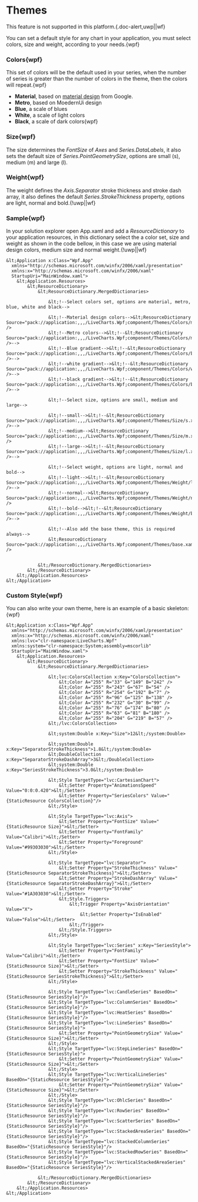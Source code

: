 # Themes

This feature is not supported in this platform.{.doc-alert,uwp||wf}

You can set a default style for any chart in your application, you must select colors, size and weight, according to your needs.{wpf}

### Colors{wpf}

This set of colors will be the default used in your series, when the number of series is greater than the number of colors in the theme, then the colors will repeat.{wpf}

+ **Material**, based on <a href="https://material.google.com/style/color.html">material design</a> from Google.
+ **Metro**, based on MoedernUi design
+ **Blue**, a scale of blues
+ **White**, a scale of light colors
+ **Black**, a scale of dark colors{wpf}

### Size{wpf}

The size determines the *FontSize* of *Axes* and *Series.DataLabels*, it also sets the default size of *Series.PointGeometrySize*, options are small (s), medium (m) and large (l).

### Weight{wpf}

The weight defines the *Axis.Separator* stroke thickness and stroke dash array, it also defines the default *Series.StrokeThickness* property, options are light, normal and bold.{!uwp||wf}

### Sample{wpf}

In your solution explorer open App.xaml and add a *ResourceDictionary* to your application resources, in this dictionary select the a color set, size and weight as shown in the code bellow, in this case we are using material design colors, medium size and normal weight.{!uwp||wf}

```{wpf}
&lt;Application x:Class="Wpf.App"
  xmlns="http://schemas.microsoft.com/winfx/2006/xaml/presentation"
  xmlns:x="http://schemas.microsoft.com/winfx/2006/xaml"
  StartupUri="MainWindow.xaml">
    &lt;Application.Resources>
        &lt;ResourceDictionary>
            &lt;ResourceDictionary.MergedDictionaries>
               
                &lt;!--Select colors set, options are material, metro, blue, white and black-->
                
                &lt;!--Material design colors-->&lt;ResourceDictionary Source="pack://application:,,,/LiveCharts.Wpf;component/Themes/Colors/material.xaml" />
                &lt;!--Metro colors-->&lt;!--&lt;ResourceDictionary Source="pack://application:,,,/LiveCharts.Wpf;component/Themes/Colors/metro.xaml" />-->
                &lt;!--Blue gradient-->&lt;!--&lt;ResourceDictionary Source="pack://application:,,,/LiveCharts.Wpf;component/Themes/Colors/blue.xaml" />-->
                &lt;!--white gradient-->&lt;!--&lt;ResourceDictionary Source="pack://application:,,,/LiveCharts.Wpf;component/Themes/Colors/white.xaml" />-->
                &lt;!--black gradient-->&lt;!--&lt;ResourceDictionary Source="pack://application:,,,/LiveCharts.Wpf;component/Themes/Colors/black.xaml" />-->
                
                &lt;!--Select size, options are small, medium and large-->
                
                &lt;!--small-->&lt;!--&lt;ResourceDictionary Source="pack://application:,,,/LiveCharts.Wpf;component/Themes/Size/s.xaml" />-->
                &lt;!--medium-->&lt;ResourceDictionary Source="pack://application:,,,/LiveCharts.Wpf;component/Themes/Size/m.xaml" />
                &lt;!--large-->&lt;!--&lt;ResourceDictionary Source="pack://application:,,,/LiveCharts.Wpf;component/Themes/Size/l.xaml" />-->
                
                &lt;!--Select weight, options are light, normal and bold-->
                &lt;!--light-->&lt;!--&lt;ResourceDictionary Source="pack://application:,,,/LiveCharts.Wpf;component/Themes/Weight/light.xaml" />-->
                &lt;!--normal-->&lt;ResourceDictionary Source="pack://application:,,,/LiveCharts.Wpf;component/Themes/Weight/normal.xaml" />
                &lt;!--bold-->&lt;!--&lt;ResourceDictionary Source="pack://application:,,,/LiveCharts.Wpf;component/Themes/Weight/bold.xaml" />-->
                
                &lt;!--Also add the base theme, this is required always-->
                &lt;ResourceDictionary Source="pack://application:,,,/LiveCharts.Wpf;component/Themes/base.xaml" />


            &lt;/ResourceDictionary.MergedDictionaries>
        &lt;/ResourceDictionary>
    &lt;/Application.Resources>
&lt;/Application>
```

### Custom Style{wpf}


You can also write your own theme, here is an example of a basic skeleton:{wpf}

```{wpf}
&lt;Application x:Class="Wpf.App"
  xmlns="http://schemas.microsoft.com/winfx/2006/xaml/presentation"
  xmlns:x="http://schemas.microsoft.com/winfx/2006/xaml"
  xmlns:lvc="clr-namespace:LiveCharts.Wpf"
  xmlns:system="clr-namespace:System;assembly=mscorlib"
  StartupUri="MainWindow.xaml">
    &lt;Application.Resources>
        &lt;ResourceDictionary>
            &lt;ResourceDictionary.MergedDictionaries>
               
                &lt;lvc:ColorsCollection x:Key="ColorsCollection">
                    &lt;Color A="255" R="33" G="149" B="242" />
                    &lt;Color A="255" R="243" G="67" B="54" />
                    &lt;Color A="255" R="254" G="192" B="7" />
                    &lt;Color A="255" R="96" G="125" B="138" />
                    &lt;Color A="255" R="232" G="30" B="99" />
                    &lt;Color A="255" R="76" G="174" B="80" />
                    &lt;Color A="255" R="63" G="81" B="180" />
                    &lt;Color A="255" R="204" G="219" B="57" />
                &lt;/lvc:ColorsCollection>
    
                &lt;system:Double x:Key="Size">12&lt;/system:Double>
    
                &lt;system:Double x:Key="SeparatorStrokeThickness">1.8&lt;/system:Double>
                &lt;DoubleCollection x:Key="SeparatorStrokeDashArray">3&lt;/DoubleCollection>
                &lt;system:Double x:Key="SeriesStrokeThickness">3.0&lt;/system:Double>
    
                &lt;Style TargetType="lvc:CartesianChart">
                    &lt;Setter Property="AnimationsSpeed" Value="0:0:0.420">&lt;/Setter>
                    &lt;Setter Property="SeriesColors" Value="{StaticResource ColorsCollection}"/>
                &lt;/Style>
    
                &lt;Style TargetType="lvc:Axis">
                    &lt;Setter Property="FontSize" Value="{StaticResource Size}">&lt;/Setter>
                    &lt;Setter Property="FontFamily" Value="Calibri">&lt;/Setter>
                    &lt;Setter Property="Foreground" Value="#99303030">&lt;/Setter>
                &lt;/Style>
    
                &lt;Style TargetType="lvc:Separator">
                    &lt;Setter Property="StrokeThickness" Value="{StaticResource SeparatorStrokeThickness}">&lt;/Setter>
                    &lt;Setter Property="StrokeDashArray" Value="{StaticResource SeparatorStrokeDashArray}">&lt;/Setter>
                    &lt;Setter Property="Stroke" Value="#1A303030">&lt;/Setter>
                    &lt;Style.Triggers>
                        &lt;Trigger Property="AxisOrientation" Value="X">
                            &lt;Setter Property="IsEnabled" Value="False">&lt;/Setter>
                        &lt;/Trigger>
                    &lt;/Style.Triggers>
                &lt;/Style>
    
                &lt;Style TargetType="lvc:Series" x:Key="SeriesStyle">
                    &lt;Setter Property="FontFamily" Value="Calibri">&lt;/Setter>
                    &lt;Setter Property="FontSize" Value="{StaticResource Size}">&lt;/Setter>
                    &lt;Setter Property="StrokeThickness" Value="{StaticResource SeriesStrokeThickness}">&lt;/Setter>
                &lt;/Style>
    
                &lt;Style TargetType="lvc:CandleSeries" BasedOn="{StaticResource SeriesStyle}"/>
                &lt;Style TargetType="lvc:ColumnSeries" BasedOn="{StaticResource SeriesStyle}"/>
                &lt;Style TargetType="lvc:HeatSeries" BasedOn="{StaticResource SeriesStyle}"/>
                &lt;Style TargetType="lvc:LineSeries" BasedOn="{StaticResource SeriesStyle}">
                    &lt;Setter Property="PointGeometrySize" Value="{StaticResource Size}">&lt;/Setter>
                &lt;/Style>
                &lt;Style TargetType="lvc:StepLineSeries" BasedOn="{StaticResource SeriesStyle}">
                    &lt;Setter Property="PointGeometrySize" Value="{StaticResource Size}">&lt;/Setter>
                &lt;/Style>
                &lt;Style TargetType="lvc:VerticalLineSeries" BasedOn="{StaticResource SeriesStyle}">
                    &lt;Setter Property="PointGeometrySize" Value="{StaticResource Size}">&lt;/Setter>
                &lt;/Style>
                &lt;Style TargetType="lvc:OhlcSeries" BasedOn="{StaticResource SeriesStyle}"/>
                &lt;Style TargetType="lvc:RowSeries" BasedOn="{StaticResource SeriesStyle}"/>
                &lt;Style TargetType="lvc:ScatterSeries" BasedOn="{StaticResource SeriesStyle}"/>
                &lt;Style TargetType="lvc:StackedAreaSeries" BasedOn="{StaticResource SeriesStyle}"/>
                &lt;Style TargetType="lvc:StackedColumnSeries" BasedOn="{StaticResource SeriesStyle}"/>
                &lt;Style TargetType="lvc:StackedRowSeries" BasedOn="{StaticResource SeriesStyle}"/>
                &lt;Style TargetType="lvc:VerticalStackedAreaSeries" BasedOn="{StaticResource SeriesStyle}"/>
                
            &lt;/ResourceDictionary.MergedDictionaries>
        &lt;/ResourceDictionary>
    &lt;/Application.Resources>
&lt;/Application>
```